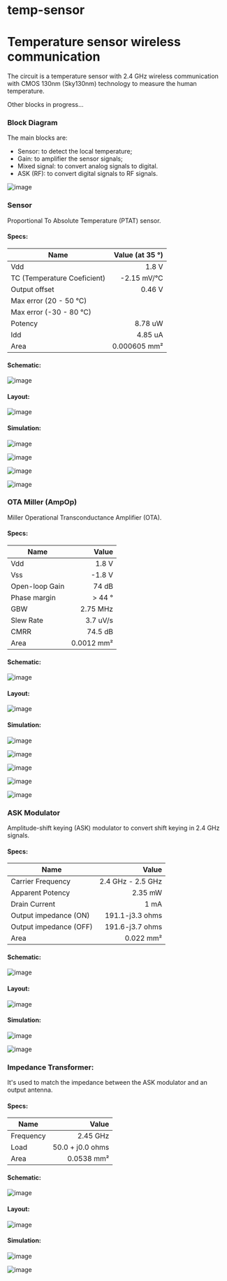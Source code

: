 # temp-sensor
# Temperature sensor wireless communication

 The circuit is a temperature sensor with 2.4 GHz wireless communication with CMOS 130nm (Sky130nm) technology to measure the human temperature.
 
 Other blocks in progress...
 
### Block Diagram

The main blocks are:
- Sensor: to detect the local temperature;
- Gain: to amplifier the sensor signals;
- Mixed signal: to convert analog signals to digital.
- ASK (RF): to convert digital signals to RF signals.

![image](https://user-images.githubusercontent.com/80465879/169625179-8cd3d2a1-2061-4c8f-9a96-f0d7ffa67104.png)
 
### Sensor

Proportional To Absolute Temperature (PTAT) sensor.

#### Specs:

Name | Value (at 35 °)
--------- | ------:
Vdd | 1.8 V
TC (Temperature Coeficient) | -2.15 mV/°C
Output offset | 0.46 V
Max error (20 - 50 °C) |
Max error (-30 - 80 °C) |
Potency | 8.78 uW
Idd | 4.85 uA
Area | 0.000605 mm²

#### Schematic:

![image](https://user-images.githubusercontent.com/80465879/177055996-e134912f-95f4-4608-b892-b1738087683a.png)

#### Layout:

![image](https://user-images.githubusercontent.com/80465879/177056179-a92ac045-337e-4c51-b998-62f29ff9ce0a.png)

#### Simulation: 

![image](https://user-images.githubusercontent.com/80465879/177056015-86d2eafe-7e5a-42f8-97ea-ffa15204df7b.png)

![image](https://user-images.githubusercontent.com/80465879/177056022-92b3982f-b846-4ebd-877e-4ed37bbeb973.png)

![image](https://user-images.githubusercontent.com/80465879/177056029-1978016e-a6fe-4fda-b96b-01c324f37234.png)

![image](https://user-images.githubusercontent.com/80465879/177056035-82d76c0e-ac9d-4303-8489-3b647ef827a0.png)

### OTA Miller (AmpOp)

Miller Operational Transconductance Amplifier (OTA).

#### Specs:

Name | Value
--------- | ------:
Vdd | 1.8 V
Vss | -1.8 V
Open-loop Gain | 74 dB
Phase margin | > 44 °
GBW | 2.75 MHz
Slew Rate | 3.7 uV/s
CMRR | 74.5 dB
Area | 0.0012 mm²

#### Schematic:

![image](https://user-images.githubusercontent.com/80465879/177055738-14bb7e93-295e-49b9-acbe-39ac5c1a95de.png)

#### Layout:

![image](https://user-images.githubusercontent.com/80465879/177055945-1adf86da-f10c-44e6-848a-03f9aed6973b.png)

#### Simulation:
 
![image](https://user-images.githubusercontent.com/80465879/177055754-e0957be9-ddd8-4a33-a840-28c73a3b0f6d.png)

![image](https://user-images.githubusercontent.com/80465879/177055803-e2561d66-7dd3-48d4-986a-c286f5ea6b30.png)

![image](https://user-images.githubusercontent.com/80465879/177055808-1adb03f2-f88c-44e7-8d64-64d59eeafbca.png)

![image](https://user-images.githubusercontent.com/80465879/177055901-542d9ca2-4ac0-4600-bb65-126c5942df42.png)

![image](https://user-images.githubusercontent.com/80465879/177055913-4af6d0ec-0c94-41ed-a94a-496aa6f38192.png)

### ASK Modulator

Amplitude-shift keying (ASK) modulator to convert shift keying in 2.4 GHz signals.

#### Specs:

Name | Value
--------- | ------:
Carrier Frequency | 2.4 GHz - 2.5 GHz
Apparent Potency | 2.35 mW
Drain Current | 1 mA
Output impedance (ON)| 191.1-j3.3 ohms
Output impedance (OFF)| 191.6-j3.7 ohms
Area | 0.022 mm²

#### Schematic:

![image](https://user-images.githubusercontent.com/80465879/157763862-80e357fb-cd03-4b21-bc23-bb35dac79379.png)

#### Layout:

![image](https://user-images.githubusercontent.com/80465879/177055528-ac488221-4558-4116-9fee-d8ae2b8a0518.png)

#### Simulation:

![image](https://user-images.githubusercontent.com/80465879/156936018-c29da456-ba1e-4673-b168-62b3e4492b89.png)


![image](https://user-images.githubusercontent.com/80465879/156935980-32720b57-b6b0-48c5-b4cf-1804c36cf6fd.png)


### Impedance Transformer:

It's used to match the impedance between the ASK modulator and an output antenna.

#### Specs:

Name | Value
--------- | ------:
Frequency | 2.45 GHz
Load | 50.0 + j0.0 ohms
Area | 0.0538 mm²

#### Schematic:

![image](https://user-images.githubusercontent.com/80465879/157763649-df599fd6-033a-4d69-af7a-6ac128a25b0a.png)

#### Layout:

![image](https://user-images.githubusercontent.com/80465879/177055540-845ad8b1-1d47-4cf3-a5df-5b320aba620a.png)

#### Simulation:

![image](https://user-images.githubusercontent.com/80465879/158992276-8d27d4aa-c914-427b-9cd1-bf1bc35db584.png)

![image](https://user-images.githubusercontent.com/80465879/158992336-cb575c7f-9eca-4401-9220-5720115976be.png)


